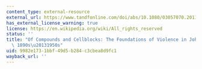 ```yaml
---
content_type: external-resource
external_url: https://www.tandfonline.com/doi/abs/10.1080/03057070.2011.602886
has_external_license_warning: true
license: https://en.wikipedia.org/wiki/All_rights_reserved
status: ''
title: "Of Compounds and Cellblocks: The Foundations of Violence in Johannesburg,\
  \ 1890s\u20131950s"
uid: 9982e173-1bbf-49d5-b284-c3cbea8d9fc1
wayback_url: ''
---
```

